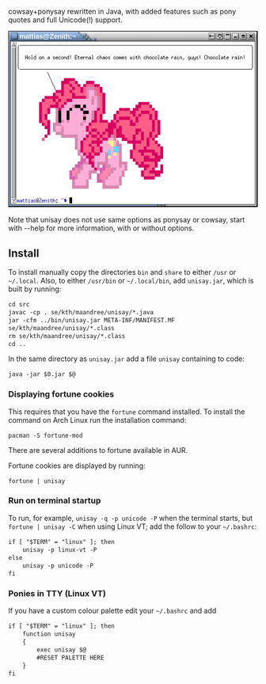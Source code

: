 cowsay+ponysay rewritten in Java, with added features such as
pony quotes and full Unicode(!) support.


![screenshot](https://github.com/maandree/unisay/raw/master/screenshot.png)


Note that unisay does not use same options as ponysay or cowsay,
start with --help for more information, with or without options.

Install
-------

To install manually copy the directories `bin` and `share` to either `/usr` or `~/.local`. Also, to either `/usr/bin` or `~/.local/bin`, add `unisay.jar`, which is built by running:
    
    cd src
    javac -cp . se/kth/maandree/unisay/*.java
    jar -cfm ../bin/unisay.jar META-INF/MANIFEST.MF se/kth/maandree/unisay/*.class
    rm se/kth/maandree/unisay/*.class
    cd ..

In the same directory as `unisay.jar` add a file `unisay` containing to code:

    java -jar $0.jar $@

### Displaying fortune cookies

This requires that you have the `fortune` command installed.
To install the command on Arch Linux run the installation command:

    pacman -S fortune-mod

There are several additions to fortune available in AUR.

Fortune cookies are displayed by running:

    fortune | unisay

### Run on terminal startup

To run, for example, `unisay -q -p unicode -P` when the terminal starts,
but `fortune | unisay -C` when using Linux VT; add the follow to your `~/.bashrc`:

    if [ "$TERM" = "linux" ]; then
        unisay -p linux-vt -P
    else
        unisay -p unicode -P
    fi

### Ponies in TTY (Linux VT)

If you have a custom colour palette edit your `~/.bashrc` and add

    if [ "$TERM" = "linux" ]; then
        function unisay
        {
            exec unisay $@
            #RESET PALETTE HERE
        }
    fi


